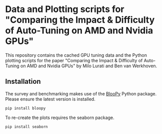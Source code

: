 # Data and Plotting scripts for "Comparing the Impact & Difficulty of Auto-Tuning on AMD and Nvidia GPUs"

This repository contains the cached GPU tuning data and the Python plotting scripts for the paper "Comparing the Impact & Difficulty of Auto-Tuning on AMD and Nvidia GPUs" by Milo Lurati and Ben van Werkhoven.

## Installation

The survey and benchmarking makes use of the [BlooPy](https://github.com/schoonhovenrichard/BlooPy) Python package. Please ensure the latest version is installed.

```
pip install bloopy
```

To re-create the plots requires the seaborn package.

```
pip install seaborn
```
